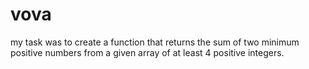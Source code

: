 # vova
my task was to create a function that returns the sum of two minimum positive numbers from a given array of at least 4 positive integers.
